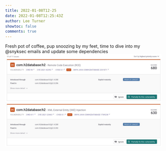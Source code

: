 ```yaml
---
title: 2022-01-08T12-25
date: 2022-01-08T12:25:43Z
author: Lee Turner
showtoc: false
comments: true
---
```


Fresh pot of coffee, pup snoozing by my feet, time to dive into my @snyksec emails and update some dependencies ![](/img/x//1479791422937219077-FIlGdKMWUAkBBDX.jpg)


